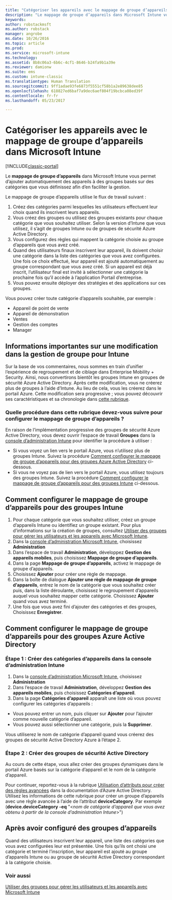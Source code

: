 ```yaml
---
title: "Catégoriser les appareils avec le mappage de groupe d’appareils | Microsoft Docs"
description: "Le mappage de groupe d’appareils dans Microsoft Intune vous permet de regrouper des appareils dans des catégories que vous définissez afin d’en faciliter la gestion."
keywords: 
author: robstackmsft
ms.author: robstack
manager: angrobe
ms.date: 10/26/2016
ms.topic: article
ms.prod: 
ms.service: microsoft-intune
ms.technology: 
ms.assetid: 8b8c06a3-6b6c-4cf1-8646-b24fa9b1a39e
ms.reviewer: damionw
ms.suite: ems
ms.custom: intune-classic
ms.translationtype: Human Translation
ms.sourcegitcommit: 9ff1adae93fe6873f5551cf58b1a2e89638dee85
ms.openlocfilehash: 618827ed6baf7a9dec6aef804f19bcbca08ed39f
ms.contentlocale: fr-fr
ms.lasthandoff: 05/23/2017

---
```


# <a name="categorize-devices-with-device-group-mapping-in-microsoft-intune"></a>Catégoriser les appareils avec le mappage de groupe d’appareils dans Microsoft Intune

[!INCLUDE[classic-portal](../includes/classic-portal.md)]

Le **mappage de groupe d’appareils** dans Microsoft Intune vous permet d’ajouter automatiquement des appareils à des groupes basés sur des catégories que vous définissez afin d’en faciliter la gestion. 

Le mappage de groupe d’appareils utilise le flux de travail suivant :
1. Créez des catégories parmi lesquelles les utilisateurs effectuent leur choix quand ils inscrivent leurs appareils.
2. Vous créez des groupes ou utilisez des groupes existants pour chaque catégorie que vous souhaitez utiliser. Selon la version d’Intune que vous utilisez, il s’agit de groupes Intune ou de groupes de sécurité Azure Active Directory.
2. Vous configurez des règles qui mappent la catégorie choisie au groupe d’appareils que vous avez créé.
3. Quand des utilisateurs finaux inscrivent leur appareil, ils doivent choisir une catégorie dans la liste des catégories que vous avez configurées. Une fois ce choix effectué, leur appareil est ajouté automatiquement au groupe correspondant que vous avez créé. Si un appareil est déjà inscrit, l’utilisateur final est invité à sélectionner une catégorie la prochaine fois qu’il accède à l’application Portail d’entreprise.
4. Vous pouvez ensuite déployer des stratégies et des applications sur ces groupes.

Vous pouvez créer toute catégorie d’appareils souhaitée, par exemple :
* Appareil de point de vente
* Appareil de démonstration
* Ventes
* Gestion des comptes
* Manager

## <a name="important-information-about-a-change-in-group-management-for-intune"></a>Informations importantes sur une modification dans la gestion de groupe pour Intune

Sur la base de vos commentaires, nous sommes en train d’unifier l’expérience de regroupement et de ciblage dans Enterprise Mobility + Security. Ainsi, nous convertirons bientôt les groupes Intune en groupes de sécurité Azure Active Directory. Après cette modification, vous ne créerez plus de groupes à l’aide d’Intune. Au lieu de cela, vous les créerez dans le portail Azure. Cette modification sera progressive ; vous pouvez découvrir ses caractéristiques et sa chronologie dans [cette rubrique](use-groups-to-manage-users-and-devices-with-microsoft-intune.md).

### <a name="which-procedure-in-this-topic-should-you-use-to-configure-device-group-mapping"></a>Quelle procédure dans cette rubrique devez-vous suivre pour configurer le mappage de groupe d’appareils ?

En raison de l’implémentation progressive des groupes de sécurité Azure Active Directory, vous devez ouvrir l’espace de travail **Groupes** dans la [console d’administration Intune](https://manage.microsoft.com) pour identifier la procédure à utiliser :

-  Si vous voyez un lien vers le portail Azure, vous n’utilisez plus de groupes Intune. Suivez la procédure [Comment configurer le mappage de groupe d’appareils pour des groupes Azure Active Directory](/intune-classic/deploy-use/categorize-devices-with-device-group-mapping-in-microsoft-intune#how-to-configure-device-group-mapping-for-azure-active-directory-groups) ci-dessous.
-  Si vous ne voyez pas de lien vers le portail Azure, vous utilisez toujours des groupes Intune. Suivez la procédure [Comment configurer le mappage de groupe d’appareils pour des groupes Intune](/intune-classic/deploy-use/categorize-devices-with-device-group-mapping-in-microsoft-intune#how-to-configure-device-group-mapping-for-intune-groups) ci-dessous.

## <a name="how-to-configure-device-group-mapping-for-intune-groups"></a>Comment configurer le mappage de groupe d’appareils pour des groupes Intune
1. Pour chaque catégorie que vous souhaitez utiliser, créez un groupe d’appareils Intune ou identifiez un groupe existant. Pour plus d’informations sur la création de groupes, consultez [Utiliser des groupes pour gérer les utilisateurs et les appareils avec Microsoft Intune](use-groups-to-manage-users-and-devices-with-microsoft-intune.md).
2. Dans la [console d’administration Microsoft Intune](https://manage.microsoft.com), choisissez **Administration**
3. Dans l’espace de travail **Administration**, développez **Gestion des appareils mobiles**, puis choisissez **Mappage de groupe d’appareils**.
4. Dans la page **Mappage de groupe d’appareils**, activez le mappage de groupe d’appareils.
5. Choisissez **Ajouter** pour créer une règle de mappage.
6. Dans la boîte de dialogue **Ajouter une règle de mappage de groupe d’appareils**, entrez le nom de la catégorie que vous souhaitez créer puis, dans la liste déroulante, choisissez le regroupement d’appareils auquel vous souhaitez mapper cette catégorie. Choisissez **Ajouter** quand vous avez terminé.
7. Une fois que vous avez fini d’ajouter des catégories et des groupes, Choisissez **Enregistrer**.



## <a name="how-to-configure-device-group-mapping-for-azure-active-directory-groups"></a>Comment configurer le mappage de groupe d’appareils pour des groupes Azure Active Directory

### <a name="step-1---create-device-categories-in-the-intune-administration-console"></a>Étape 1 : Créer des catégories d’appareils dans la console d’administration Intune
1. Dans la [console d’administration Microsoft Intune](https://manage.microsoft.com), choisissez **Administration**
3. Dans l’espace de travail **Administration**, développez **Gestion des appareils mobiles**, puis choisissez **Catégories d’appareil**.
4. Dans la page **Catégories d’appareil** apparaît une liste où vous pouvez configurer les catégories d’appareils : 
- Vous pouvez entrer un nom, puis cliquer sur **Ajouter** pour l’ajouter comme nouvelle catégorie d’appareil.
- Vous pouvez aussi sélectionner une catégorie, puis la **Supprimer**.

Vous utiliserez le nom de catégorie d’appareil quand vous créerez des groupes de sécurité Active Directory Azure à l’étape 2.

### <a name="step-2---create-azure-active-directory-security-groups"></a>Étape 2 : Créer des groupes de sécurité Active Directory

Au cours de cette étape, vous allez créer des groupes dynamiques dans le portail Azure basés sur la catégorie d’appareil et le nom de la catégorie d’appareil.

Pour continuer, reportez-vous à la rubrique [Utilisation d’attributs pour créer des règles avancées](https://azure.microsoft.com/documentation/articles/active-directory-accessmanagement-groups-with-advanced-rules/#using-attributes-to-create-rules-for-device-objects) dans la documentation d’Azure Active Directory.
Utilisez les informations de cette rubrique pour créer un groupe d’appareils avec une règle avancée à l’aide de l’attribut **deviceCategory**.
Par exemple (**device.deviceCategory -eq** "<*nom de catégorie d’appareil que vous avez obtenu à partir de la console d’administration Intune*>")


## <a name="after-you-configure-device-groups"></a>Après avoir configuré des groupes d’appareils

Quand des utilisateurs inscrivent leur appareil, une liste des catégories que vous avez configurées leur est présentée. Une fois qu’ils ont choisi une catégorie et terminé l’inscription, leur appareil est ajouté au groupe d’appareils Intune ou au groupe de sécurité Active Directory correspondant à la catégorie choisie.

### <a name="see-also"></a>Voir aussi
[Utiliser des groupes pour gérer les utilisateurs et les appareils avec Microsoft Intune](use-groups-to-manage-users-and-devices-with-microsoft-intune.md)

